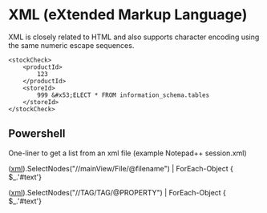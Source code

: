 # XML (eXtended Markup Language)


XML is closely related to HTML and also supports character encoding using the same numeric escape sequences.



```
<stockCheck>
    <productId>
        123
    </productId>
    <storeId>
        999 &#x53;ELECT * FROM information_schema.tables
    </storeId>
</stockCheck>
```






## Powershell

One-liner to get a list from an xml file (example Notepad++ session.xml)

([xml](gc "C:\Users\USER\AppData\Roaming\Notepad++\session.xml")).SelectNodes("//mainView/File/@filename") | ForEach-Object { $_.'#text'}

([xml](gc "path\to\xml\file.xml")).SelectNodes("//TAG/TAG/@PROPERTY") | ForEach-Object { $_.'#text'}